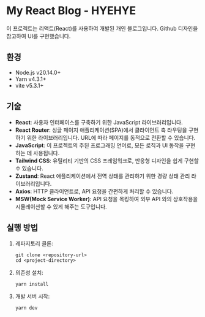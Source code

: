 # My React Blog - HYEHYE
이 프로젝트는 리액트(React)를 사용하여 개발된 개인 블로그입니다. Github 디자인을 참고하여 UI를 구현했습니다.

## 환경
- Node.js v20.14.0+
- Yarn v4.3.1+
- vite v5.3.1+

## 기술
- **React**: 사용자 인터페이스를 구축하기 위한 JavaScript 라이브러리입니다.
- **React Router**: 싱글 페이지 애플리케이션(SPA)에서 클라이언트 측 라우팅을 구현하기 위한 라이브러리입니다. URL에 따라 페이지를 동적으로 전환할 수 있습니다.
- **JavaScript**: 이 프로젝트의 주된 프로그래밍 언어로, 모든 로직과 UI 동작을 구현하는 데 사용됩니다.
- **Tailwind CSS**: 유틸리티 기반의 CSS 프레임워크로, 반응형 디자인을 쉽게 구현할 수 있습니다.
- **Zustand**: React 애플리케이션에서 전역 상태를 관리하기 위한 경량 상태 관리 라이브러리입니다.
- **Axios**: HTTP 클라이언트로, API 요청을 간편하게 처리할 수 있습니다.
- **MSW(Mock Service Worker)**: API 요청을 목킹하여 외부 API 와의 상호작용을 시뮬레이션할 수 있게 해주는 도구입니다.

## 실행 방법
1. 레파지토리 클론:
    ```
    git clone <repository-url>
    cd <project-directory>
    ```

2. 의존성 설치:
    ```
    yarn install
    ```

3. 개발 서버 시작:
    ```
    yarn dev
    ```
